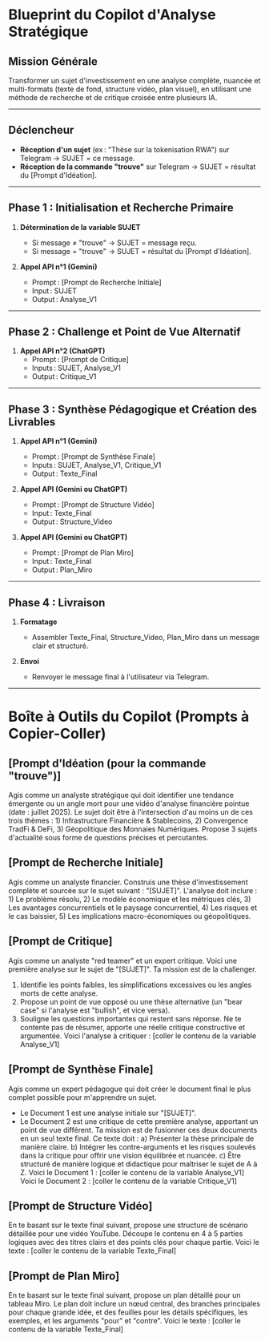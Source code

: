 # Blueprint du Copilot d'Analyse Stratégique

## Mission Générale
Transformer un sujet d'investissement en une analyse complète, nuancée et multi-formats (texte de fond, structure vidéo, plan visuel), en utilisant une méthode de recherche et de critique croisée entre plusieurs IA.

---

## Déclencheur
- **Réception d'un sujet** (ex : "Thèse sur la tokenisation RWA") sur Telegram → SUJET = ce message.
- **Réception de la commande "trouve"** sur Telegram → SUJET = résultat du [Prompt d'Idéation].

---

## Phase 1 : Initialisation et Recherche Primaire

1. **Détermination de la variable SUJET**
   - Si message ≠ "trouve" → SUJET = message reçu.
   - Si message = "trouve" → SUJET = résultat du [Prompt d'Idéation].

2. **Appel API n°1 (Gemini)**
   - Prompt : [Prompt de Recherche Initiale]
   - Input : SUJET
   - Output : Analyse_V1

---

## Phase 2 : Challenge et Point de Vue Alternatif

1. **Appel API n°2 (ChatGPT)**
   - Prompt : [Prompt de Critique]
   - Inputs : SUJET, Analyse_V1
   - Output : Critique_V1

---

## Phase 3 : Synthèse Pédagogique et Création des Livrables

1. **Appel API n°1 (Gemini)**
   - Prompt : [Prompt de Synthèse Finale]
   - Inputs : SUJET, Analyse_V1, Critique_V1
   - Output : Texte_Final

2. **Appel API (Gemini ou ChatGPT)**
   - Prompt : [Prompt de Structure Vidéo]
   - Input : Texte_Final
   - Output : Structure_Video

3. **Appel API (Gemini ou ChatGPT)**
   - Prompt : [Prompt de Plan Miro]
   - Input : Texte_Final
   - Output : Plan_Miro

---

## Phase 4 : Livraison

1. **Formatage**
   - Assembler Texte_Final, Structure_Video, Plan_Miro dans un message clair et structuré.

2. **Envoi**
   - Renvoyer le message final à l'utilisateur via Telegram.

---

# Boîte à Outils du Copilot (Prompts à Copier-Coller)

## [Prompt d'Idéation (pour la commande "trouve")]
Agis comme un analyste stratégique qui doit identifier une tendance émergente ou un angle mort pour une vidéo d'analyse financière pointue (date : juillet 2025). Le sujet doit être à l'intersection d'au moins un de ces trois thèmes : 1) Infrastructure Financière & Stablecoins, 2) Convergence TradFi & DeFi, 3) Géopolitique des Monnaies Numériques. Propose 3 sujets d'actualité sous forme de questions précises et percutantes.

## [Prompt de Recherche Initiale]
Agis comme un analyste financier. Construis une thèse d'investissement complète et sourcée sur le sujet suivant : "[SUJET]". L'analyse doit inclure : 1) Le problème résolu, 2) Le modèle économique et les métriques clés, 3) Les avantages concurrentiels et le paysage concurrentiel, 4) Les risques et le cas baissier, 5) Les implications macro-économiques ou géopolitiques.

## [Prompt de Critique]
Agis comme un analyste "red teamer" et un expert critique. Voici une première analyse sur le sujet de "[SUJET]". Ta mission est de la challenger.
1. Identifie les points faibles, les simplifications excessives ou les angles morts de cette analyse.
2. Propose un point de vue opposé ou une thèse alternative (un "bear case" si l'analyse est "bullish", et vice versa).
3. Souligne les questions importantes qui restent sans réponse.
Ne te contente pas de résumer, apporte une réelle critique constructive et argumentée.
Voici l'analyse à critiquer :
[coller le contenu de la variable Analyse_V1]

## [Prompt de Synthèse Finale]
Agis comme un expert pédagogue qui doit créer le document final le plus complet possible pour m'apprendre un sujet.
- Le Document 1 est une analyse initiale sur "[SUJET]".
- Le Document 2 est une critique de cette première analyse, apportant un point de vue différent.
Ta mission est de fusionner ces deux documents en un seul texte final. Ce texte doit :
a) Présenter la thèse principale de manière claire.
b) Intégrer les contre-arguments et les risques soulevés dans la critique pour offrir une vision équilibrée et nuancée.
c) Être structuré de manière logique et didactique pour maîtriser le sujet de A à Z.
Voici le Document 1 :
[coller le contenu de la variable Analyse_V1]
Voici le Document 2 :
[coller le contenu de la variable Critique_V1]

## [Prompt de Structure Vidéo]
En te basant sur le texte final suivant, propose une structure de scénario détaillée pour une vidéo YouTube. Découpe le contenu en 4 à 5 parties logiques avec des titres clairs et des points clés pour chaque partie.
Voici le texte :
[coller le contenu de la variable Texte_Final]

## [Prompt de Plan Miro]
En te basant sur le texte final suivant, propose un plan détaillé pour un tableau Miro. Le plan doit inclure un nœud central, des branches principales pour chaque grande idée, et des feuilles pour les détails spécifiques, les exemples, et les arguments "pour" et "contre".
Voici le texte :
[coller le contenu de la variable Texte_Final]
